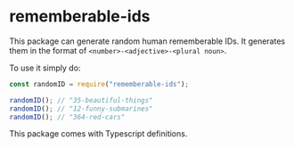 # rememberable-ids

This package can generate random human rememberable IDs. It generates them in the format of `<number>-<adjective>-<plural noun>`.

To use it simply do:

```js
const randomID = require("rememberable-ids");

randomID(); // "35-beautiful-things"
randomID(); // "12-funny-submarines"
randomID(); // "364-red-cars"
```

This package comes with Typescript definitions.
